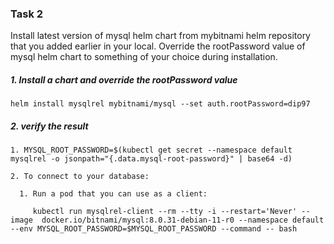 ### Task 2 
 Install latest version of mysql helm chart from mybitnami helm repository that you added earlier in your local. 
 Override the rootPassword value of mysql helm chart to something of your choice during installation.
 
 ##### 1. Install a chart and override the rootPassword value
 ```
helm install mysqlrel mybitnami/mysql --set auth.rootPassword=dip97
 ```
 
 ##### 2. verify the result
 
 ```
 1. MYSQL_ROOT_PASSWORD=$(kubectl get secret --namespace default mysqlrel -o jsonpath="{.data.mysql-root-password}" | base64 -d)
 
 2. To connect to your database:

   1. Run a pod that you can use as a client:

      kubectl run mysqlrel-client --rm --tty -i --restart='Never' --image  docker.io/bitnami/mysql:8.0.31-debian-11-r0 --namespace default --env MYSQL_ROOT_PASSWORD=$MYSQL_ROOT_PASSWORD --command -- bash

 
 
 
 
